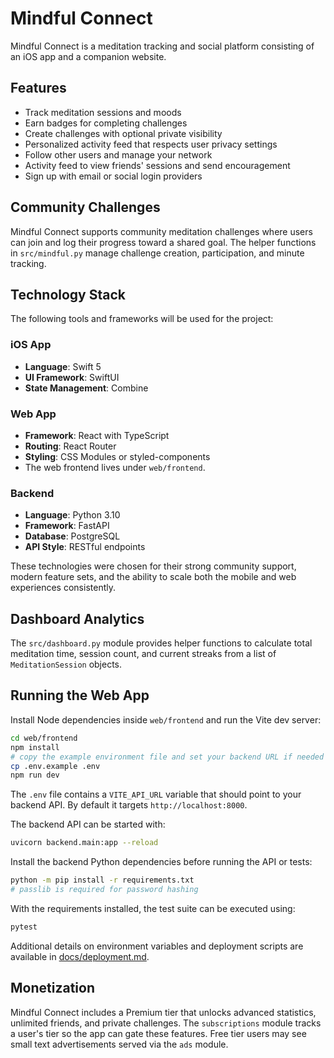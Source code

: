 # Mindful Connect

Mindful Connect is a meditation tracking and social platform consisting of an iOS app and a companion website.

## Features

- Track meditation sessions and moods
- Earn badges for completing challenges
- Create challenges with optional private visibility
- Personalized activity feed that respects user privacy settings
- Follow other users and manage your network
- Activity feed to view friends' sessions and send encouragement
- Sign up with email or social login providers

## Community Challenges
Mindful Connect supports community meditation challenges where users can join and log their progress toward a shared goal. The helper functions in `src/mindful.py` manage challenge creation, participation, and minute tracking.

## Technology Stack

The following tools and frameworks will be used for the project:

### iOS App
- **Language**: Swift 5
- **UI Framework**: SwiftUI
- **State Management**: Combine

### Web App
- **Framework**: React with TypeScript
- **Routing**: React Router
- **Styling**: CSS Modules or styled-components
- The web frontend lives under `web/frontend`.

### Backend
- **Language**: Python 3.10
- **Framework**: FastAPI
- **Database**: PostgreSQL
- **API Style**: RESTful endpoints

These technologies were chosen for their strong community support, modern feature sets, and the ability to scale both the mobile and web experiences consistently.

## Dashboard Analytics

The `src/dashboard.py` module provides helper functions to calculate total meditation time, session count, and current streaks from a list of `MeditationSession` objects.

## Running the Web App

Install Node dependencies inside `web/frontend` and run the Vite dev server:

```bash
cd web/frontend
npm install
# copy the example environment file and set your backend URL if needed
cp .env.example .env
npm run dev
```

The `.env` file contains a `VITE_API_URL` variable that should point to your backend API. By default it targets `http://localhost:8000`.

The backend API can be started with:

```bash
uvicorn backend.main:app --reload
```

Install the backend Python dependencies before running the API or tests:

```bash
python -m pip install -r requirements.txt
# passlib is required for password hashing
```

With the requirements installed, the test suite can be executed using:

```bash
pytest
```

Additional details on environment variables and deployment scripts are available in [docs/deployment.md](docs/deployment.md).

## Monetization

Mindful Connect includes a Premium tier that unlocks advanced statistics,
unlimited friends, and private challenges. The `subscriptions` module tracks a
user's tier so the app can gate these features. Free tier users may see small
text advertisements served via the `ads` module.

